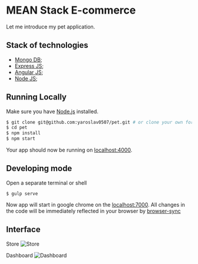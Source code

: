 # MEAN Stack E-commerce

Let me introduce my pet application.

## Stack of technologies

- [Mongo DB](https://www.mongodb.org/);
- [Express JS](http://expressjs.com/);
- [Angular JS](https://angularjs.org/);
- [Node JS](https://nodejs.org/);

## Running Locally

Make sure you have [Node.js](http://nodejs.org/) installed.

```sh
$ git clone git@github.com:yaroslav0507/pet.git # or clone your own fork
$ cd pet
$ npm install
$ npm start
```

Your app should now be running on [localhost:4000](http://localhost:4000/).

## Developing mode

Open a separate terminal or shell
```
$ gulp serve

```
Now app will start in google chrome on the [localhost:7000](http://localhost:7000/).
All changes in the code will be immediately reflected in your browser by [browser-sync](http://browsersync.io/)

## Interface
Store
![Store](https://www.dropbox.com/s/tsws3n3b1o07h9g/pet_front.png?dl=1)

Dashboard
![Dashboard](https://www.dropbox.com/s/ptouaxtgml4rw59/pet_back.png?dl=1)
